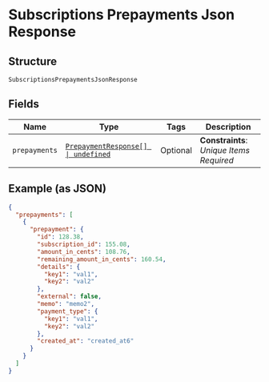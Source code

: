 
# Subscriptions Prepayments Json Response

## Structure

`SubscriptionsPrepaymentsJsonResponse`

## Fields

| Name | Type | Tags | Description |
|  --- | --- | --- | --- |
| `prepayments` | [`PrepaymentResponse[] \| undefined`](../../doc/models/prepayment-response.md) | Optional | **Constraints**: *Unique Items Required* |

## Example (as JSON)

```json
{
  "prepayments": [
    {
      "prepayment": {
        "id": 128.38,
        "subscription_id": 155.08,
        "amount_in_cents": 108.76,
        "remaining_amount_in_cents": 160.54,
        "details": {
          "key1": "val1",
          "key2": "val2"
        },
        "external": false,
        "memo": "memo2",
        "payment_type": {
          "key1": "val1",
          "key2": "val2"
        },
        "created_at": "created_at6"
      }
    }
  ]
}
```

